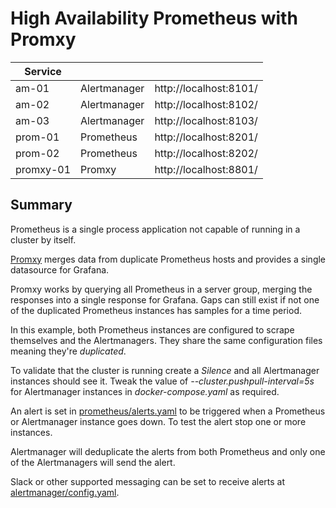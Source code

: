 
# High Availability Prometheus with Promxy

| Service      |              |                        |
|--------------|:-------------|------------------------|
| am-01        | Alertmanager | http://localhost:8101/ |
| am-02        | Alertmanager | http://localhost:8102/ |
| am-03        | Alertmanager | http://localhost:8103/ |
| prom-01      | Prometheus   | http://localhost:8201/ |
| prom-02      | Prometheus   | http://localhost:8202/ |
| promxy-01    | Promxy       | http://localhost:8801/ |

## Summary

Prometheus is a single process application not capable of running in a cluster by itself.

[Promxy](https://github.com/jacksontj/promxy) merges data from duplicate Prometheus hosts and provides a single datasource for Grafana.

Promxy works by querying all Prometheus in a server group, merging the responses into a single response for Grafana. Gaps can still exist if not one of the duplicated Prometheus instances has samples for a time period. 

In this example, both Prometheus instances are configured to scrape themselves and the Alertmanagers. They share the same configuration files meaning they're _duplicated_.

To validate that the cluster is running create a *Silence* and all Alertmanager instances should see it. Tweak the value of *--cluster.pushpull-interval=5s* for Alertmanager instances in *docker-compose.yaml* as required.

An alert is set in [prometheus/alerts.yaml](prometheus/alerts.yaml) to be triggered when a Prometheus or Alertmanager instance goes down. To test the alert stop one or more instances. 

Alertmanager will deduplicate the alerts from both Prometheus and only one of the Alertmanagers will send the alert.

Slack or other supported messaging can be set to receive alerts at [alertmanager/config.yaml](alertmanager/config.yaml).
